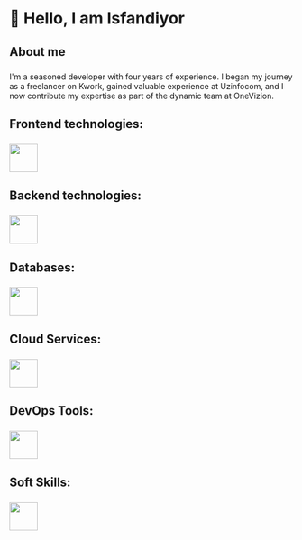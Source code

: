 <h1 align="left">👋 Hello, I am Isfandiyor</h1>

###

<h2 align="left">About me</h2>

###

<p align="left">I'm a seasoned developer with four years of experience. I began my journey as a freelancer on Kwork, gained valuable experience at Uzinfocom, and I now contribute my expertise as part of the dynamic team at OneVizion.</p>

###

<h2 align="left">Frontend technologies:</h2>

###

<div align="left">
  <a href="https://github.com/Just-Bax">
     <img src="https://skillicons.dev/icons?i=js,ts,vue,react,vite,tailwind,bootstrap,html,css" height="50"/>
  </a>
</div>

###

<h2 align="left">Backend technologies:</h2>

###

<div align="left">
  <a href="https://github.com/Just-Bax">
     <img src="https://skillicons.dev/icons?i=py,django,flask,fastapi,php" height="50"/>
  </a>
</div>

###

<h2 align="left">Databases:</h2>

###

<div align="left">
  <a href="https://github.com/Just-Bax">
     <img src="https://skillicons.dev/icons?i=sqlite,postgres,mysql" height="50"/>
  </a>
</div>

###

<h2 align="left">Cloud Services:</h2>

###

<div align="left">
  <a href="https://github.com/Just-Bax">
     <img src="https://skillicons.dev/icons?i=aws,gcp,azure,heroku,netlify,vercel,replit" height="50"/>
  </a>
</div>

###

<h2 align="left">DevOps Tools:</h2>

###

<div align="left">
  <a href="https://github.com/Just-Bax">
     <img src="https://skillicons.dev/icons?i=docker,jenkins,github,gitlab" height="50"/>
  </a>
</div>

###

<h2 align="left">Soft Skills:</h2>

###

<div align="left">
  <a href="https://github.com/Just-Bax">
     <img src="https://skillicons.dev/icons?i=bash,powershell,postman,selenium,vscode" height="50"/>
  </a>
</div>

###
